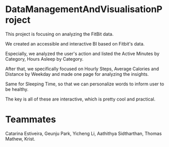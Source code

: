 # DataManagementAndVisualisationProject
This project is focusing on analyzing the FitBit data.  

We created an accessible and interactive BI based on Fitbit's data.  

Especially, we analyzed the user's action and listed the Active Minutes by Category, Hours Asleep by Category.  

After that, we specifically focused on Hourly Steps, Average Calories and Distance by Weekday and made one page for analyzing the insights.  

Same for Sleeping Time, so that we can personalize words to inform user to be healthy.  

The key is all of these are interactive, which is pretty cool and practical.  

# Teammates  
Catarina Estiveira, Geunju Park, Yicheng Li, Aathithya Sidtharthan, Thomas Mathew, Krist.  
